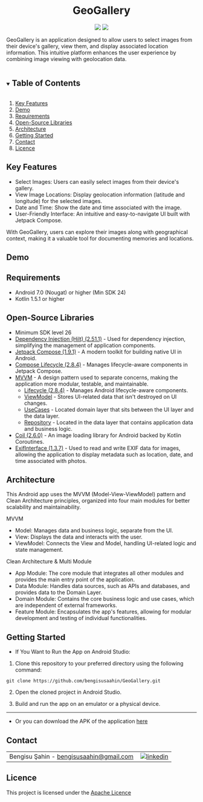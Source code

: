 <h1 align="center">
GeoGallery
</h1>

<p align="center">
  <img src="https://img.shields.io/badge/-Kotlin-7c6fe1?style=flat&logo=kotlin&logoColor=white">
  <img src="https://img.shields.io/badge/Jetpack_Compose-4285f4?style=flat&logo=jetpackcompose&logoColor=white">
</p>

GeoGallery is an application designed to allow users to select images from their device's gallery, view them, and display associated location information. This intuitive platform enhances the user experience by combining image viewing with geolocation data.


<!-- TABLE OF CONTENTS -->
<details open="open">
  <summary><h2 style="display: inline-block">Table of Contents</h2></summary>
  <ol>
    <li>
      <a href="#key-features">Key Features</a>
    </li>
    <li><a href="#demo">Demo</a></li>
    <li><a href="#demo">Requirements</a></li>
    <li><a href="#open-source-libraries">Open-Source Libraries</a></li>
    <li><a href="#architecture">Architecture</a></li>
    <li>
      <a href="#getting-started">Getting Started</a>
    </li>
    <li><a href="#contact">Contact</a></li>
    <li><a href="#licence">Licence</a></li>
  </ol>
</details>

<!-- KEY FEATURES -->
## Key Features
- Select Images: Users can easily select images from their device's gallery.
- View Image Locations: Display geolocation information (latitude and longitude) for the selected images.
- Date and Time: Show the date and time associated with the image.
- User-Friendly Interface: An intuitive and easy-to-navigate UI built with Jetpack Compose.


With GeoGallery, users can explore their images along with geographical context, making it a valuable tool for documenting memories and locations.

<!-- Demo -->
## Demo

## Requirements
- Android 7.0 (Nougat) or higher (Min SDK 24)
- Kotlin 1.5.1 or higher

<!-- Open-Source Libraries -->
## Open-Source Libraries
* Minimum SDK level 26
* [Dependency Injection (Hilt) (2.51.1)](https://developer.android.com/training/dependency-injection/hilt-android) - Used for dependency injection, simplifying the management of application components.
* [Jetpack Compose (1.9.1)](https://developer.android.com/develop/ui/compose) - A modern toolkit for building native UI in Android.
* [Compose Lifecycle (2.8.4)](https://developer.android.com/develop/ui/compose/lifecycle) - Manages lifecycle-aware components in Jetpack Compose.
* [MVVM](https://developer.android.com/topic/libraries/architecture/viewmodel#implement) - A design pattern used to separate concerns, making the application more modular, testable, and maintainable.
  * [Lifecycle (2.8.4)](https://developer.android.com/topic/libraries/architecture/lifecycle) - Manages Android lifecycle-aware components.
  * [ViewModel](https://developer.android.com/topic/libraries/architecture/viewmodel) - Stores
      UI-related data that isn't destroyed on UI changes.
  * [UseCases](https://developer.android.com/topic/architecture/domain-layer) - Located domain
      layer that sits between the UI layer and the data layer.
  * [Repository](https://developer.android.com/topic/architecture/data-layer) - Located in the data
      layer that contains application data and business logic.
* [Coil (2.6.0)](https://coil-kt.github.io/coil/compose/) - An image loading library for Android backed by Kotlin Coroutines.
* [ExifInterface (1.3.7)](https://developer.android.com/reference/androidx/exifinterface/media/ExifInterface) - Used to read and write EXIF data for images, allowing the application to display metadata such as location, date, and time associated with photos.
  
<!-- Architecture -->
## Architecture
This Android app uses the MVVM (Model-View-ViewModel) pattern and Clean Architecture principles, organized into four main modules for better scalability and maintainability.

MVVM

- Model: Manages data and business logic, separate from the UI.
- View: Displays the data and interacts with the user.
- ViewModel: Connects the View and Model, handling UI-related logic and state management.

Clean Architecture & Multi Module
- App Module: The core module that integrates all other modules and provides the main entry point of the application.
- Data Module: Handles data sources, such as APIs and databases, and provides data to the Domain Layer.
- Domain Module: Contains the core business logic and use cases, which are independent of external frameworks.
- Feature Module: Encapsulates the app's features, allowing for modular development and testing of individual functionalities.

<!-- GETTING STARTED -->
## Getting Started
  * If You Want to Run the App on Android Studio:

1. Clone this repository to your preferred directory using the following command:

```
git clone https://github.com/bengisusaahin/GeoGallery.git
```
2. Open the cloned project in Android Studio.

3. Build and run the app on an emulator or a physical device.

----------------------------------------------------------------

* Or you can download the APK of the application [here](https://drive.google.com/file/d/1RgIxpYJLNMky4nM836JD1FeD_0PJgiN8/view?usp=sharing)
  
<!-- Contact Section -->
## Contact

<table style="border-collapse: collapse; width: 100%;">
  <tr>
    <td style="padding-right: 10px;">Bengisu Şahin - <a href="mailto:bengisusaahin@gmail.com">bengisusaahin@gmail.com</a></td>
    <td>
      <a href="https://www.linkedin.com/in/bengisu-sahin/" target="_blank">
        <img src="https://img.shields.io/badge/linkedin-%231E77B5.svg?&style=for-the-badge&logo=linkedin&logoColor=white" alt="linkedin" style="vertical-align: middle;" />
      </a>
    </td>
  </tr>  
</table>

<!-- LICENCE -->
## Licence
This project is licensed under the [Apache Licence](https://github.com/bengisusaahin/GeoGallery?tab=Apache-2.0-1-ov-file) 

<!-- [linkedin-shield]: https://img.shields.io/badge/linkedin-%231E77B5.svg?&style=for-the-badge&logo=linkedin&logoColor=white alt=linkedin style="margin-bottom: 5px;"
[linkedin-url]: https://www.linkedin.com/in/bengisu-sahin/
